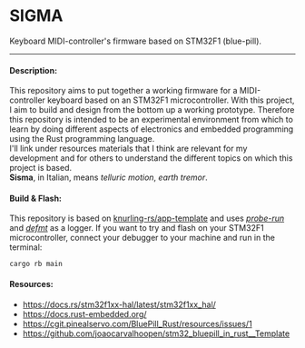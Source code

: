 # SIGMA

Keyboard MIDI-controller's firmware based on STM32F1 (blue-pill).

---

#### **Description:**

This repository aims to put together a working firmware for a MIDI-controller keyboard based on an STM32F1 microcontroller.
With this project, I aim to build and design from the bottom up a working prototype. Therefore this repository is intended to be an experimental environment from which to learn by doing different aspects of electronics and embedded programming using the Rust programming language. <br/>
I'll link under resources materials that I think are relevant for my development and for others to understand the different topics on which this project is based.  
**Sisma**, in Italian, means _telluric motion_, _earth tremor_.

#### **Build & Flash:**

This repository is based on [knurling-rs/app-template](https://github.com/knurling-rs/app-template) and uses [_probe-run_](https://github.com/knurling-rs/probe-run) and [_defmt_](https://github.com/knurling-rs/defmt) as a logger. If you want to try and flash on your STM32F1 microcontroller, connect your debugger to your machine and run in the terminal:

```
cargo rb main
```

#### **Resources:**

- https://docs.rs/stm32f1xx-hal/latest/stm32f1xx_hal/
- https://docs.rust-embedded.org/
- https://cgit.pinealservo.com/BluePill_Rust/resources/issues/1
- https://github.com/joaocarvalhoopen/stm32_bluepill_in_rust__Template

